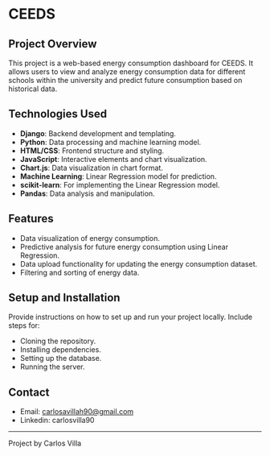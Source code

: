 # CEEDS

## Project Overview
This project is a web-based energy consumption dashboard for CEEDS. It allows users to view and analyze energy consumption data for different schools within the university and predict future consumption based on historical data.

## Technologies Used
- **Django**: Backend development and templating.
- **Python**: Data processing and machine learning model.
- **HTML/CSS**: Frontend structure and styling.
- **JavaScript**: Interactive elements and chart visualization.
- **Chart.js**: Data visualization in chart format.
- **Machine Learning**: Linear Regression model for prediction.
- **scikit-learn**: For implementing the Linear Regression model.
- **Pandas**: Data analysis and manipulation.

## Features
- Data visualization of energy consumption.
- Predictive analysis for future energy consumption using Linear Regression.
- Data upload functionality for updating the energy consumption dataset.
- Filtering and sorting of energy data.

## Setup and Installation
Provide instructions on how to set up and run your project locally. Include steps for:
- Cloning the repository.
- Installing dependencies.
- Setting up the database.
- Running the server.

## Contact
- Email: carlosavillah90@gmail.com
- Linkedin: carlosvilla90

---
Project by Carlos Villa
